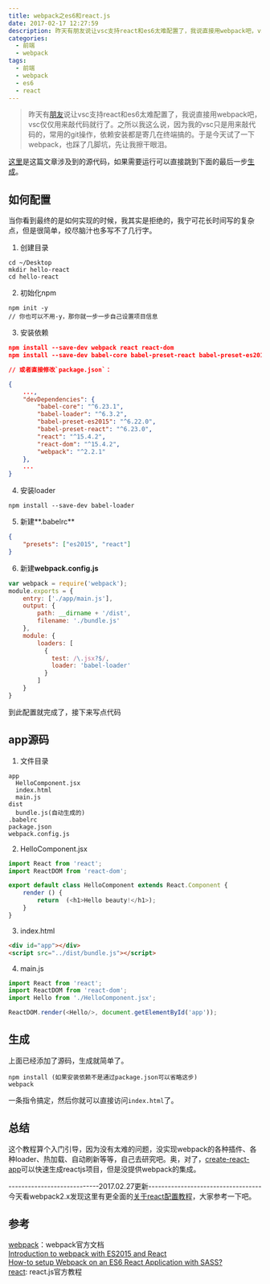 ```yaml
---
title: webpack之es6和react.js
date: 2017-02-17 12:27:59
description: 昨天有朋友说让vsc支持react和es6太难配置了，我说直接用webpack吧，vsc仅仅用来敲代码就行了。之所以我这么说，因为我的vsc只是用来敲代码的，常用的git操作，依赖安装都是寄几在终端搞的。于是今天试了一下webpack，也踩了几脚坑，先让我擦干眼泪。
categories: 
  - 前端
  - webpack
tags:
  - 前端
  - webpack
  - es6
  - react
---
```


>昨天有[朋友](http://www.cnblogs.com/shannonliang/)说让vsc支持react和es6太难配置了，我说直接用webpack吧，vsc仅仅用来敲代码就行了。之所以我这么说，因为我的vsc只是用来敲代码的，常用的git操作，依赖安装都是寄几在终端搞的。于是今天试了一下webpack，也踩了几脚坑，先让我擦干眼泪。

[这里](https://github.com/CoderLim/let-us-reactjs/tree/master/hello-react)是这篇文章涉及到的源代码，如果需要运行可以直接跳到下面的最后一步<a href="#build">生成</a>。

## 如何配置

当你看到最终的是如何实现的时候，我其实是拒绝的，我宁可花长时间写的复杂点，但是很简单，绞尽脑汁也多写不了几行字。

1. 创建目录
```
cd ~/Desktop
mkdir hello-react
cd hello-react
```

2. 初始化npm
```
npm init -y
// 你也可以不用-y，那你就一步一步自己设置项目信息
```

3. 安装依赖
```json
npm install --save-dev webpack react react-dom
npm install --save-dev babel-core babel-preset-react babel-preset-es2015

// 或者直接修改`package.json`：

{
    ...,
    "devDependencies": {
        "babel-core": "^6.23.1",
        "babel-loader": "^6.3.2",
        "babel-preset-es2015": "^6.22.0",
        "babel-preset-react": "^6.23.0",
        "react": "^15.4.2",
        "react-dom": "^15.4.2",
        "webpack": "^2.2.1"
    },
    ...
}
```

4. 安装loader
```
npm install --save-dev babel-loader
```

5. 新建**.babelrc**
```json
{
    "presets": ["es2015", "react"]
}
```

6. 新建**webpack.config.js**
```js
var webpack = require('webpack');
module.exports = {
    entry: ['./app/main.js'],
    output: {
        path: __dirname + '/dist',
        filename: './bundle.js'
    },
    module: {
        loaders: [
          {
            test: /\.jsx?$/,
            loader: 'babel-loader'
          }
        ]
    }
}
```

到此配置就完成了，接下来写点代码

## app源码

1.  文件目录
```
app
  HelloComponent.jsx
  index.html
  main.js
dist
  bundle.js(自动生成的)
.babelrc
package.json
webpack.config.js
```

2. HelloComponent.jsx
```js
import React from 'react';
import ReactDOM from 'react-dom';

export default class HelloComponent extends React.Component {
    render () {
        return  (<h1>Hello beauty!</h1>);
    }
}
```

3. index.html
```html
<div id="app"></div>
<script src="../dist/bundle.js"></script>
```

4. main.js
```js
import React from 'react';
import ReactDOM from 'react-dom';
import Hello from './HelloComponent.jsx';

ReactDOM.render(<Hello/>, document.getElementById('app'));
```

## <a name="build">生成</a>

上面已经添加了源码，生成就简单了。

```
npm install (如果安装依赖不是通过package.json可以省略这步)
webpack
```

一条指令搞定，然后你就可以直接访问`index.html`了。

## 总结

这个教程算个入门引导，因为没有太难的问题，没实现webpack的各种插件、各种loader、热加载、自动刷新等等，自己去研究吧。奥，对了，[create-react-app][4]可以快速生成reactjs项目，但是没提供webpack的集成。

----------------------------2017.02.27更新-----------------------------------
今天看webpack2.x发现这里有更全面的[关于react配置教程][5]，大家参考一下吧。

## 参考
[webpack][1]：webpack官方文档<br>
[Introduction to webpack with ES2015 and React][2]<br>
[How-to setup Webpack on an ES6 React Application with SASS?][3]<br/>
[react][4]: react.js官方教程

[1]:https://webpack.github.io/docs/usage.html "webpack官网"
[2]:http://blog.scalac.io/2016/03/03/introduction-to-webpack-with-es2015-and-react.html
[3]:https://www.jonathan-petitcolas.com/2015/05/15/howto-setup-webpack-on-es6-react-application-with-sass.html
[4]:https://facebook.github.io/react/docs/installation.html#creating-a-single-page-application "react.js官方教程"
[5]:https://webpack.js.org/guides/hmr-react/ "webpack官方教程之react"
